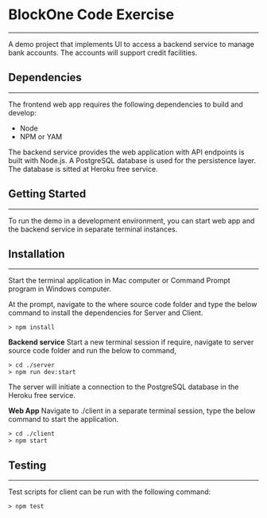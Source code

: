 # BlockOne Code Exercise

---
A demo project that implements UI to access a backend service to manage bank accounts. The accounts will support credit facilities.

## Dependencies

---
The frontend web app requires the following dependencies to build and develop:

- Node
- NPM or YAM

The backend service provides the web application with API endpoints is built with Node.js. A PostgreSQL database is used for the persistence layer. The database is sitted at Heroku free service.

## Getting Started

---
To run the demo in a development environment, you can start web app and the backend service in separate terminal instances.

## Installation

---
Start the terminal application in Mac computer or Command Prompt program in Windows computer.

At the prompt, navigate to the where source code folder and type the below command to install the dependencies for Server and Client.

    > npm install

**Backend service**
Start a new terminal session if require, navigate to server source code folder and run the below to command,

    > cd ./server
    > npm run dev:start

The server will initiate a connection to the PostgreSQL database in the Heroku free service.

**Web App**
Navigate to ./client in a separate terminal session, type the below command to start the application.

    > cd ./client
    > npm start

## Testing

---
Test scripts for client can be run with the following command:

    > npm test

